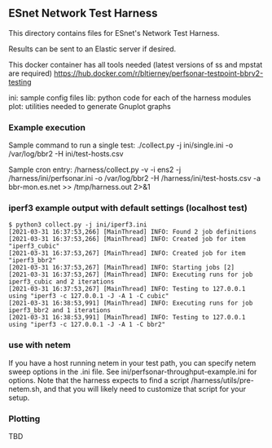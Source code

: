## ESnet Network Test Harness

This directory contains files for ESnet's Network Test Harness.

Results can be sent to an Elastic server if desired.

This docker container has all tools needed (latest versions of ss and mpstat are required)
   https://hub.docker.com/r/bltierney/perfsonar-testpoint-bbrv2-testing

ini: sample config files
lib: python code for each of the harness modules
plot: utilities needed to generate Gnuplot graphs

### Example execution

Sample command to run a single test:
   ./collect.py -j ini/single.ini -o /var/log/bbr2 -H ini/test-hosts.csv 

Sample cron entry:
   /harness/collect.py -v -i ens2 -j /harness/ini/perfsonar.ini -o /var/log/bbr2 -H /harness/ini/test-hosts.csv -a bbr-mon.es.net >> /tmp/harness.out 2>&1 

### iperf3 example output with default settings (localhost test)
```
$ python3 collect.py -j ini/iperf3.ini
[2021-03-31 16:37:53,266] [MainThread] INFO: Found 2 job definitions
[2021-03-31 16:37:53,266] [MainThread] INFO: Created job for item "iperf3_cubic"
[2021-03-31 16:37:53,267] [MainThread] INFO: Created job for item "iperf3_bbr2"
[2021-03-31 16:37:53,267] [MainThread] INFO: Starting jobs [2]
[2021-03-31 16:37:53,267] [MainThread] INFO: Executing runs for job iperf3_cubic and 2 iterations
[2021-03-31 16:37:53,267] [MainThread] INFO: Testing to 127.0.0.1 using "iperf3 -c 127.0.0.1 -J -A 1 -C cubic"
[2021-03-31 16:38:53,991] [MainThread] INFO: Executing runs for job iperf3_bbr2 and 1 iterations
[2021-03-31 16:38:53,991] [MainThread] INFO: Testing to 127.0.0.1 using "iperf3 -c 127.0.0.1 -J -A 1 -C bbr2"
```

### use with netem

If you have a host running netem in your test path, you can specify netem sweep options in the .ini file.
See ini/perfsonar-throughput-example.ini for options. Note that the harness expects to find a script
/harness/utils/pre-netem.sh, and that you will likely need to customize that script for your setup. 


### Plotting

TBD
